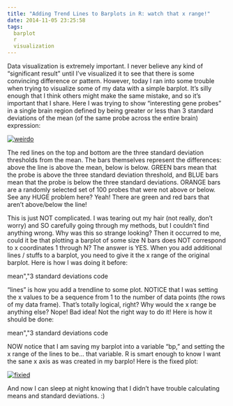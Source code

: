 ```yaml
---
title: "Adding Trend Lines to Barplots in R: watch that x range!"
date: 2014-11-05 23:25:58
tags:
  barplot
  r
  visualization
---
```



Data visualization is extremely important. I never believe any kind of “significant result” until I’ve visualized it to see that there is some convincing difference or pattern. However, today I ran into some trouble when trying to visualize some of my data with a simple barplot. It’s silly enough that I think others might make the same mistake, and so it’s important that I share. Here I was trying to show “interesting gene probes” in a single brain region defined by being greater or less than 3 standard deviations of the mean (of the same probe across the entire brain) expression:

[![weirdo](http://vsoch.com/blog/wp-content/uploads/2014/11/weirdo.png)](http://vsoch.com/blog/wp-content/uploads/2014/11/weirdo.png)

The red lines on the top and bottom are the three standard deviation thresholds from the mean. The bars themselves represent the differences: above the line is above the mean, below is below. GREEN bars mean that the probe is above the three standard deviation threshold, and BLUE bars mean that the probe is below the three standard deviations. ORANGE bars are a randomly selected set of 100 probes that were not above or below. See any HUGE problem here? Yeah! There are green and red bars that aren’t above/below the line!

This is just NOT complicated. I was tearing out my hair (not really, don’t worry) and SO carefully going through my methods, but I couldn’t find anything wrong. Why was this so strange looking? Then it occurred to me, could it be that plotting a barplot of some size N bars does NOT correspond to x coordinates 1 through N? The answer is YES. When you add additional lines / stuffs to a barplot, you need to give it the x range of the original barplot. Here is how I was doing it before:

 mean","3 standard deviations code

“lines” is how you add a trendline to some plot. NOTICE that I was setting the x values to be a sequence from 1 to the number of data points (the rows of my data frame). That’s totally logical, right? Why would the x range be anything else? Nope! Bad idea! Not the right way to do it! Here is how it should be done:

 mean","3 standard deviations code

NOW notice that I am saving my barplot into a variable “bp,” and setting the x range of the lines to be… that variable. R is smart enough to know I want the sane x axis as was created in my barplo! Here is the fixed plot:

[![fixied](http://vsoch.com/blog/wp-content/uploads/2014/11/fixied.png)](http://vsoch.com/blog/wp-content/uploads/2014/11/fixied.png)

And now I can sleep at night knowing that I didn’t have trouble calculating means and standard deviations. :)​


